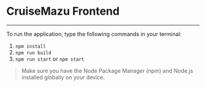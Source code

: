 # CruiseMazu Frontend

---

To run the application, type the following commands in your terminal:

1. `npm install`
2. `npm run build`
3. `npm run start` or `npm start`

> Make sure you have the Node Package Manager (npm) and Node.js installed globally on your device.
